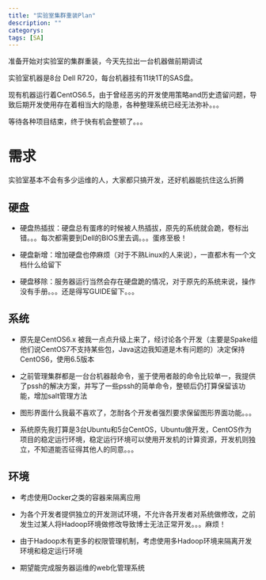 ```yaml
---
title: "实验室集群重装Plan"
description: ""
categorys: 
tags: [SA]
---
```



准备开始对实验室的集群重装，今天先拉出一台机器做前期调试

实验室机器是8台 Dell R720，每台机器挂有11块1T的SAS盘。

现有机器运行着CentOS6.5，由于曾经恶劣的开发使用策略and历史遗留问题，导致后期开发使用存在着相当大的隐患，各种整理系统已经无法弥补。。。

等待各种项目结束，终于快有机会整顿了。。。

# 需求

实验室基本不会有多少运维的人，大家都只搞开发，还好机器能抗住这么折腾

## 硬盘

 - 硬盘热插拔：硬盘总有蛋疼的时候被人热插拔，原先的系统就会跪，卷标出错。。。每次都需要到Dell的BIOS里去调。。。蛋疼至极！

 - 硬盘新增：增加硬盘也停麻烦（对于不熟Linux的人来说），一直都木有一个文档什么给留下

 - 硬盘移除：服务器运行当然会存在硬盘跪的情况，对于原先的系统来说，操作没有手册。。。还是得写GUIDE留下。。。

## 系统

 - 原先是CentOS6.x 被我一点点升级上来了，经讨论各个开发（主要是Spake组他们说CentOS7不支持某些包，Java这边我知道是木有问题的）决定保持CentOS6，使用6.5版本

 - 之前管理集群都是一台台机器敲命令，鉴于使用者敲的命令比较单一，我提供了pssh的解决方案，并写了一些pssh的简单命令，整顿后仍打算保留该功能，增加salt管理方法

 - 图形界面什么我最不喜欢了，怎耐各个开发者强烈要求保留图形界面功能。。。

 - 系统原先我打算是3台Ubuntu和5台CentOS，Ubuntu做开发，CentOS作为项目的稳定运行环境，稳定运行环境可以使用开发机的计算资源，开发机则独立，不知道能否征得其他人的同意。。。

## 环境

 - 考虑使用Docker之类的容器来隔离应用

 - 为各个开发者提供独立的开发测试环境，不允许各开发者对系统做修改，之前发生过某人将Hadoop环境做修改导致博士无法正常开发。。。麻烦！

 - 由于Hadoop木有更多的权限管理机制，考虑使用多Hadoop环境来隔离开发环境和稳定运行环境

 - 期望能完成服务器运维的web化管理系统
